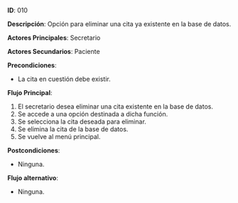 **ID**: 010

**Descripción**: Opción para eliminar una cita ya existente en la base de datos.

**Actores Principales**: Secretario	

**Actores Secundarios**: Paciente

**Precondiciones**:

- La cita en cuestión debe existir.

**Flujo Principal**:

1. El secretario desea eliminar una cita existente en la base de datos.
2. Se accede a una opción destinada a dicha función.
3. Se selecciona la cita deseada para eliminar.
4. Se elimina la cita de la base de datos.
5. Se vuelve al menú principal.

**Postcondiciones**:

- Ninguna.

**Flujo alternativo**:

- Ninguna.



